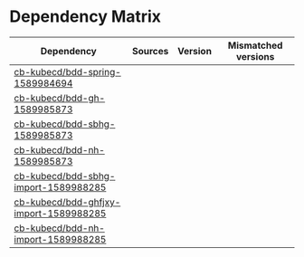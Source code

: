 # Dependency Matrix

Dependency | Sources | Version | Mismatched versions
---------- | ------- | ------- | -------------------
[cb-kubecd/bdd-spring-1589984694](https://github.com/cb-kubecd/bdd-spring-1589984694.git) |  | []() | 
[cb-kubecd/bdd-gh-1589985873](https://github.com/cb-kubecd/bdd-gh-1589985873.git) |  | []() | 
[cb-kubecd/bdd-sbhg-1589985873](https://github.com/cb-kubecd/bdd-sbhg-1589985873.git) |  | []() | 
[cb-kubecd/bdd-nh-1589985873](https://github.com/cb-kubecd/bdd-nh-1589985873.git) |  | []() | 
[cb-kubecd/bdd-sbhg-import-1589988285](https://github.com/cb-kubecd/bdd-sbhg-import-1589988285.git) |  | []() | 
[cb-kubecd/bdd-ghfjxy-import-1589988285](https://github.com/cb-kubecd/bdd-ghfjxy-import-1589988285.git) |  | []() | 
[cb-kubecd/bdd-nh-import-1589988285](https://github.com/cb-kubecd/bdd-nh-import-1589988285.git) |  | []() | 
